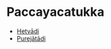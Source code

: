 # Paccayacatukka

* [Hetvādi](Paccayacatukka/Hetvadi.md)
* [Purejātādi](Paccayacatukka/Purejatadi.md)
